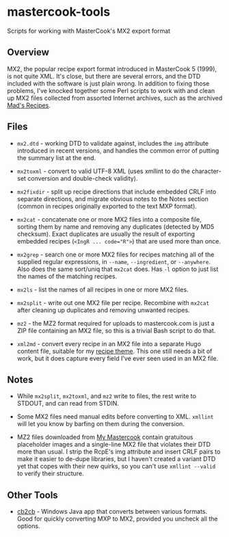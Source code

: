 # mastercook-tools
Scripts for working with MasterCook's MX2 export format

## Overview

MX2, the popular recipe export format introduced in MasterCook 5
(1999), is not quite XML. It's close, but there are several errors,
and the DTD included with the software is just plain wrong. In
addition to fixing those problems, I've knocked together some Perl
scripts to work with and clean up MX2 files collected from assorted
Internet archives, such as the archived [Mad's Recipes].

## Files

* `mx2.dtd` - working DTD to validate against, includes the `img`
attribute introduced in recent versions, and handles the common
error of putting the summary list at the end.

* `mx2toxml` - convert to valid UTF-8 XML (uses xmllint to do the
character-set conversion and double-check validity).

* `mx2fixdir` - split up recipe directions that include embedded CRLF
into separate directions, and migrate obvious notes to the Notes
section (common in recipes originally exported to the text MXP format).

* `mx2cat` - concatenate one or more MX2 files into a composite file,
sorting them by name and removing any duplicates (detected by MD5
checksum). Exact duplicates are usually the result of exporting
embedded recipes (`<IngR ... code="R">`) that are used more than once.

* `mx2grep` - search one or more MX2 files for recipes matching all
of the supplied regular expressions, in `--name`, `--ingredient`,
or `--anywhere`. Also does the same sort/uniq that `mx2cat` does.
Has `-l` option to just list the names of the matching recipes.

* `mx2ls` - list the names of all recipes in one or more MX2 files.

* `mx2split` - write out one MX2 file per recipe. Recombine with
`mx2cat` after cleaning up duplicates and removing unwanted recipes.

* `mz2` - the MZ2 format required for uploads to mastercook.com is
just a ZIP file containing an MX2 file, so this is a trivial Bash
script to do that.

* `xml2md` - convert every recipe in an MX2 file into a separate
Hugo content file, suitable for my [recipe theme]. This one still
needs a bit of work, but it does capture every field I've ever
seen used in an MX2 file.

## Notes

* While `mx2split`, `mx2toxml`, and `mz2` write to files, the rest
write to STDOUT, and can read from STDIN.

* Some MX2 files need manual edits before converting to XML. `xmllint`
will let you know by barfing on them during the conversion.

* MZ2 files downloaded from [My Mastercook] contain gratuitous
placeholder images and a single-line MX2 file that violates their DTD
more than usual. I strip the RcpE's img attribute and insert CRLF
pairs to make it easier to de-dupe libraries, but I haven't created a
variant DTD yet that copes with their new quirks, so you can't use
`xmllint --valid` to verify their structure.

## Other Tools

* [cb2cb] - Windows Java app that converts between various formats.
Good for quickly converting MXP to MX2, provided you uncheck all the
options.

[Mad's Recipes]: https://web.archive.org/web/20090630125642/http://www.madsrecipes.com:80/recipes/
[My Mastercook]: https://www.mastercook.com/app
[cb2cb]: http://recipetools.sourceforge.net/joomla3/index.php/cb2cb
[recipe theme]: https://github.com/jgreely/hugo-theme-recipe
